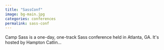 ```yaml
---
title: "SassConf"
image: bg-main.jpg
categories: conferences
permalink: sass-conf
---
```


Camp Sass is a one-day, one-track Sass conference held in Atlanta, GA. It's hosted by Hampton Catlin...

